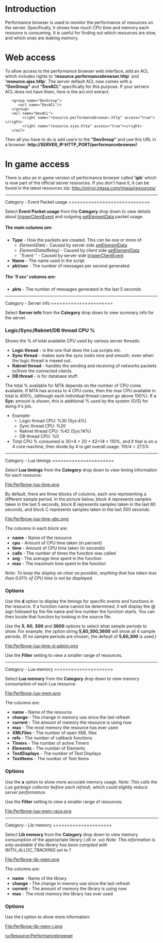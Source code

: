 Introduction
============

Performance browser is used to monitor the performance of resources on the server. Specifically, it shows how much CPU time and memory each resource is consuming. It is useful for finding out which resources are slow, and which ones are leaking memory.

Web access
==========

To allow access to the performance browser web interface, add an ACL which includes rights to **'resource.performancebrowser.http**' and **'resource.ajax.http**'. The server default ACL now comes with a **“DevGroup”** and **“DevACL”** specifically for this purpose. If your servers ACL does not have them, here is the acl.xml extract:

       <group name="DevGroup">
          <acl name="DevACL"/>
       </group>
       <acl name="DevACL">
            <right name="resource.performancebrowser.http" access="true"></right>
            <right name="resource.ajax.http" access="true"></right>
       </acl>

Then all you have to do is add users to the **“DevGroup”** and use this URL in a browser: **http://SERVER\_IP:HTTP\_PORT/performancebrowser/**

In game access
==============

There is also an in game version of performance browser called **'ipb**' which is now part of the official server resources. If you don't have it, it can be found in the latest resources zip: <http://mirror.mtasa.com/mtasa/resources/>

<hr/>
Category - Event Packet usage
=============================

Select **Event Packet usage** from the **Category** drop down to view details about [triggerClientEvent](/docs/triggerClientEvent.md "wikilink") and outgoing [setElementData](/setElementData.md "wikilink") packet usage.

##### The main columns are:

-   **Type** - How the packets are created. This can be one or more of:
    -   *ElementData* - Caused by server side [setElementData](/docs/setElementData.md "wikilink")
    -   *ElementData(Relay)* - Caused by client side [setElementData](/docs/setElementData.md "wikilink")
    -   ''Event '' - Caused by server side [triggerClientEvent](/docs/triggerClientEvent.md "wikilink")
-   **Name** - The name used in the script
-   **pkt/sec** - The number of messages per second generated.

##### The '5 sec' columns are:

-   **pkts** - The number of messages generated in the last 5 seconds

<hr/>
Category - Server info
======================

Select **Server info** from the **Category** drop down to view summary info for the server.

### Logic/Sync/Raknet/DB thread CPU %

Shows the % of total available CPU used by various server threads:

-   **Logic thread** - is the one that does the Lua scripts etc.
-   **Sync thread** - makes sure the sync looks nice and smooth, even when the logic thread is maxed out.
-   **Raknet thread** - handles the sending and receiving of networks packets to/from the connected clients.
-   **DB thread** - is for database stuff.

The total % available for MTA depends on the number of CPU cores available. If MTA has access to 4 CPU cores, then the max CPU available in total is 400%, (although each individual thread cannot go above 100%). If a **Sys:** amount is shown, this is additional % used by the system (O/S) for doing it's job.

-   Example:
    -   Logic thread CPU: %30 (Sys:4%)
    -   Sync thread CPU: %20
    -   Raknet thread CPU: %42 (Sys:14%)
    -   DB thread CPU: %0
-   Total CPU % consumed is 30+4 + 20 + 42+14 = 110%, and if that is on a 4 core machine, then divide by 4 to get overall usage. 110/4 = 27.5%

<hr/>
Category - Lua timings
======================

Select **Lua timings** from the **Category** drop down to view timing information for each resource:

[<File:Perfbrow-lua-time.png>](/docs/File:Perfbrow-lua-time.png.md "wikilink")

By default, there are three blocks of columns, each one representing a different sample period. In the picture below, block A represents samples taken in the last 5 seconds, block B represents samples taken in the last 60 seconds, and block C represents samples taken in the last 300 seconds.

[<File:Perfbrow-lua-time-abc.png>](/docs/File:Perfbrow-lua-time-abc.png.md "wikilink")

The columns in each block are:

-   **name** - Name of the resource
-   **cpu** - Amount of CPU time taken (in percent)
-   **time** - Amount of CPU time taken (in seconds)
-   **calls** - The number of times the function was called
-   **avg** - The average time spent in the function
-   **max** - The maximum time spent in the function

*Note: To keep the display as clear as possible, anything that has taken less than 0.01% of CPU time is not be displayed.*

### Options

Use the **d** option to display the timings for specific events and functions in the resource. If a function name cannot be determined, it will display the @ sign followed by the file name and line number the function starts. You can then locate that function by looking in the source file.

Use the **5**, **60**, **300** and **3600** options to select what sample periods to show. For example, the option string **5,60,300,3600** will show all 4 sample periods. (If no sample periods are chosen, the default of **5,60,300** is used.)

[<File:Perfbrow-lua-time-d-admin.png>](/docs/File:Perfbrow-lua-time-d-admin.png.md "wikilink")

Use the **Filter** setting to view a smaller range of resources.

<hr/>
Category - Lua memory
=====================

Select **Lua memory** from the **Category** drop down to view memory consumption of each Lua resource:

[<File:Perfbrow-lua-mem.png>](/docs/File:Perfbrow-lua-mem.png.md "wikilink")

The columns are:

-   **name** - Name of the resource
-   **change** - The change in memory use since the last refresh
-   **current** - The amount of memory the resource is using now
-   **max** - The most memory the resource has ever used
-   **XMLFiles** - The number of open XML files
-   **refs** - The number of callback functions
-   **Timers** - The number of active Timers
-   **Elements** - The number of Elements
-   **TextDisplays** - The number of Text Displays
-   **TextItems** - The number of Text Items

### Options

Use the **a** option to show more accurate memory usage. *Note: This calls the Lua garbage collector before each refresh, which could slightly reduce server performance.*

Use the **Filter** setting to view a smaller range of resources:

[<File:Perfbrow-lua-mem-race.png>](/docs/File:Perfbrow-lua-mem-race.png.md "wikilink")

<hr/>
Category - Lib memory
=====================

Select **Lib memory** from the **Category** drop down to view memory consumption of the appropriate library (.dll or .so)
*Note: This information is only available if the library has been compiled with WITH\_ALLOC\_TRACKING set to 1*

[<File:Perfbrow-lib-mem.png>](/docs/File:Perfbrow-lib-mem.png.md "wikilink")

The columns are:

-   **name** - Name of the library
-   **change** - The change in memory use since the last refresh
-   **current** - The amount of memory the library is using now
-   **max** - The most memory the library has ever used

### Options

Use the **i** option to show more information:

[<File:Perfbrow-lib-mem-i.png>](/docs/File:Perfbrow-lib-mem-i.png.md "wikilink")

[ru:<Resource:Performancebrowser>](/docs/ru:Resource:Performancebrowser.md "wikilink")
